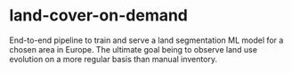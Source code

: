 # land-cover-on-demand
End-to-end pipeline to train and serve a land segmentation ML model for a chosen area in Europe. The ultimate goal being to observe land use evolution on a more regular basis than manual inventory.
